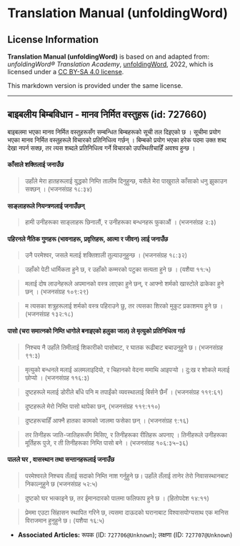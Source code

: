 # Translation Manual (unfoldingWord)

## License Information

**Translation Manual (unfoldingWord)** is based on and adapted from: _unfoldingWord® Translation Academy_, [unfoldingWord](https://unfoldingword.org/utw), 2022, which is licensed under a [CC BY-SA 4.0 license](https://creativecommons.org/licenses/by-sa/4.0/legalcode.en).

This markdown version is provided under the same license.



--------------------------------

## बाइबलीय बिम्बविधान - मानव निर्मित वस्तुहरू (id: 727660)

बाइबलमा भएका मानव निर्मित वस्तुहरूसँग सम्बन्धित बिम्बहरूको सूची तल दिइएको छ । सूचीमा प्रयोग भएका मानव निर्मित वस्तुहरूले विचारको प्रतिनिधित्व गर्छन् । बिम्बको प्रयोग भएका हरेक पदमा उक्त शब्द देखा नपर्न सक्छ, तर त्यस शब्दले प्रतिनिधित्व गर्ने विचारको उपस्थितीचाहिँ अवश्य हुन्छ ।

#### काँसाले शक्तिलाई जनाउँछ

> उहाँले मेरा हातहरूलाई युद्धको निम्‍ति तालीम दिनुहुन्‍छ, यसैले मेरा पाखुराले काँसाको धनु झुकाउन सक्‍छन्‌ । (भजनसंग्रह १८:३४)

#### साङ्लाहरूले नियन्त्रणलाई जनाउँछन्

> हामी उनीहरूका साङ्‌लाहरू छिनालौं, र उनीहरूका बन्‍धनहरू फुकाऔं । (भजनसंग्रह २:३)

#### पहिरनले नैतिक गुणहरू (भावनाहरू, प्रवृत्तिहरू, आत्मा र जीवन) लाई जनाउँछ

> उनै परमेश्‍वर, जसले मलाई शक्तिशाली तुल्‍याउनुहुन्‍छ । (भजनसंग्रह १८:३२)

> उहाँको पेटी धार्मिकता हुने छ, र उहाँको कम्‍मरको पटुका सत्‍यता हुने छ । (यशैया ११:५)

> मलाई दोष लाउनेहरूले अपमानको वस्‍त्र लाएका हुने छन्‌, र आफ्‍नो शर्मको खास्‍टोले ढाकेका हुने छन्‌ । (भजनसंग्रह १०९:२९)

> म त्‍यसका शत्रुहरूलाई शर्मको वस्‍त्र पहिराउने छु, तर त्‍यसका शिरको मुकुट प्रकाशमय हुने छ ।(भजनसंग्रह १३२:१८)

#### पासो (चरा समात्‍नको निम्ति धागोले बनाइएको हलुका जाल) ले मृत्युको प्रतिनिधित्व गर्छ

> निश्‍चय नै उहाँले तिमीलाई शिकारीको पासोबाट, र घातक रूढीबाट बचाउनुहुने छ। (भजनसंग्रह ९१:३)

> मृत्‍युको बन्‍धनले मलाई अलमलाइदियो, र चिहानको वेदना ममाथि आइपर्‍यो । दु:ख र शोकले मलाई छोप्‍यो । (भजनसंग्रह ११६:३)

> दुष्‍टहरूले मलाई डोरीले बाँधे पनि म तपाईंको व्‍यवस्‍थालाई बिर्सने छैनँ । (भजनसंग्रह ११९:६१)

> दुष्‍टहरूले मेरो निम्‍ति पासो थापेका छन्‌, (भजनसंग्रह ११९:११०)

> दुष्‍टहरूचाहिँ आफ्‍नै हातका कामको जालमा फसेका छन्‌ । (भजनसंग्रह ९:१६)

> तर तिनीहरू जाति\-जातिहरूसँग मिसिए, र तिनीहरूका रीतिहरू अपनाए । तिनीहरूले उनीहरूका मूर्तिहरू पुजे, र ती तिनीहरूका निम्‍ति पासो बने । (भजनसंग्रह १०६:३५–३६)

#### पालले घर , वासस्थान तथा सन्तानहरूलाई जनाउँछ

> परमेश्‍वरले निश्‍चय तँलाई सदाको निम्‍ति नाश गर्नुहुने छ। उहाँले तँलाई तानेर तेरो निवासस्‍थानबाट निकाल्‍नुहुने छ (भजनसंग्रह ५२:५)

> दुष्‍टको घर भत्‍काइने छ, तर ईमानदारको पालमा फलिफाप हुने छ । (हितोपदेश १४:११)

> प्रेममा एउटा सिंहासन स्‍थापित गरिने छ, त्‍यसमा दाऊदको घरानाबाट विश्‍वासयोग्‍यसाथ एक मानिस विराजमान हुनुहुने छ। (यशैया १६:५)

* **Associated Articles:** रूपक (ID: `727706@Unknown`); लक्षणा (ID: `727707@Unknown`)

